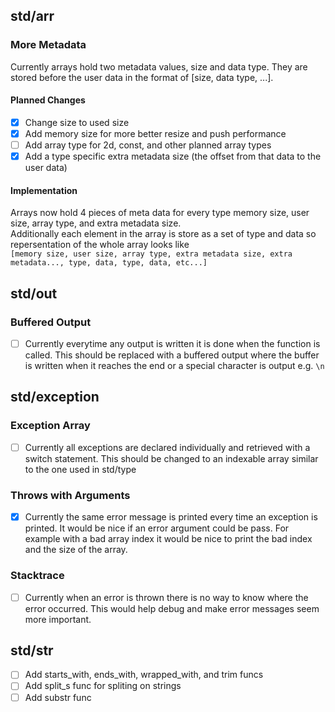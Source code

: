 ## std/arr
### More Metadata
Currently arrays hold two metadata values, size and data type. They are stored before the user data in the format of [size, data type, ...]. <br>
#### Planned Changes
 * [x] Change size to used size
 * [x] Add memory size for more better resize and push performance
 * [ ] Add array type for 2d, const, and other planned array types
 * [x] Add a type specific extra metadata size (the offset from that data to the user data)
#### Implementation
Arrays now hold 4 pieces of meta data for every type memory size, user size, array type, and extra metadata size. <br> 
Additionally each element in the array is store as a set of type and data so repersentation of the whole array looks like <br>
`[memory size, user size, array type, extra metadata size, extra metadata..., type, data, type, data, etc...]`
 
## std/out
### Buffered Output
* [ ] Currently everytime any output is written it is done when the function is called. This should be replaced with a buffered output where the buffer is written when it reaches the end or a special character is output e.g. `\n`

## std/exception
### Exception Array
* [ ] Currently all exceptions are declared individually and retrieved with a switch statement. This should be changed to an indexable array similar to the one used in std/type
### Throws with Arguments
* [x] Currently the same error message is printed every time an exception is printed. It would be nice if an error argument could be pass. For example with a bad array index it would be nice to print the bad index and the size of the array. 
### Stacktrace
* [ ] Currently when an error is thrown there is no way to know where the error occurred. This would help debug and make error messages seem more important.

## std/str
* [ ] Add starts_with, ends_with, wrapped_with, and trim funcs
* [ ] Add split_s func for spliting on strings
* [ ] Add substr func
